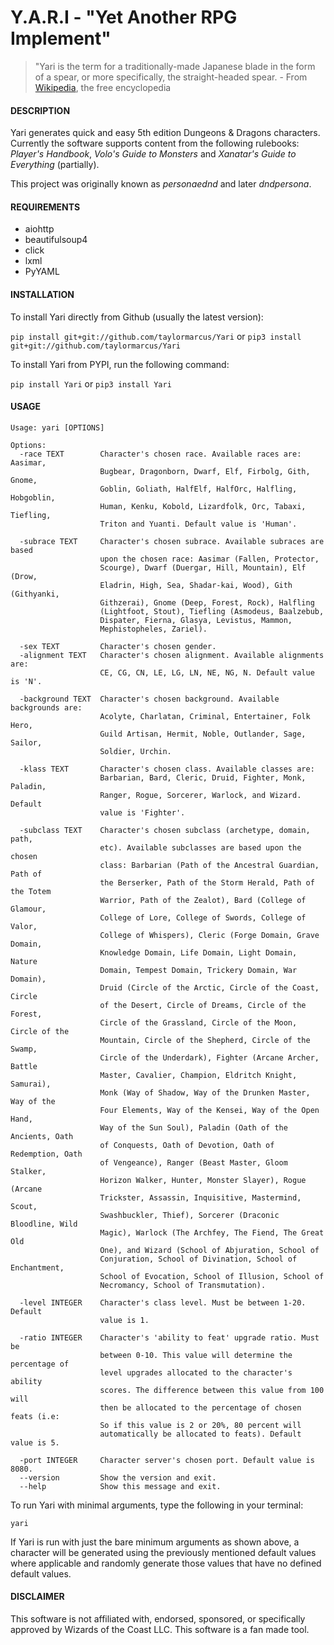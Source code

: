 # Y.A.R.I - "Yet Another RPG Implement"


> "Yari is the term for a traditionally-made Japanese blade in the form of a spear, or more specifically, the straight-headed spear. - From [Wikipedia](http://www.wikipedia.org), the free encyclopedia


#### DESCRIPTION

Yari generates quick and easy 5th edition Dungeons & Dragons characters. Currently the software supports content from the following rulebooks: *Player's Handbook*, *Volo's Guide to Monsters* and *Xanatar's Guide to Everything* (partially).

This project was originally known as *personaednd* and later *dndpersona*.


#### REQUIREMENTS
  
  * aiohttp
  * beautifulsoup4
  * click
  * lxml
  * PyYAML


#### INSTALLATION

To install Yari directly from Github (usually the latest version):

```pip install git+git://github.com/taylormarcus/Yari``` or ```pip3 install git+git://github.com/taylormarcus/Yari```

To install Yari from PYPI, run the following command:

```pip install Yari``` or ```pip3 install Yari```


#### USAGE

```
Usage: yari [OPTIONS]

Options:
  -race TEXT        Character's chosen race. Available races are: Aasimar,
                    Bugbear, Dragonborn, Dwarf, Elf, Firbolg, Gith, Gnome,
                    Goblin, Goliath, HalfElf, HalfOrc, Halfling, Hobgoblin,
                    Human, Kenku, Kobold, Lizardfolk, Orc, Tabaxi, Tiefling,
                    Triton and Yuanti. Default value is 'Human'.

  -subrace TEXT     Character's chosen subrace. Available subraces are based
                    upon the chosen race: Aasimar (Fallen, Protector,
                    Scourge), Dwarf (Duergar, Hill, Mountain), Elf (Drow,
                    Eladrin, High, Sea, Shadar-kai, Wood), Gith (Githyanki,
                    Githzerai), Gnome (Deep, Forest, Rock), Halfling
                    (Lightfoot, Stout), Tiefling (Asmodeus, Baalzebub,
                    Dispater, Fierna, Glasya, Levistus, Mammon,
                    Mephistopheles, Zariel).

  -sex TEXT         Character's chosen gender.
  -alignment TEXT   Character's chosen alignment. Available alignments are:
                    CE, CG, CN, LE, LG, LN, NE, NG, N. Default value is 'N'.

  -background TEXT  Character's chosen background. Available backgrounds are:
                    Acolyte, Charlatan, Criminal, Entertainer, Folk Hero,
                    Guild Artisan, Hermit, Noble, Outlander, Sage, Sailor,
                    Soldier, Urchin.

  -klass TEXT       Character's chosen class. Available classes are:
                    Barbarian, Bard, Cleric, Druid, Fighter, Monk, Paladin,
                    Ranger, Rogue, Sorcerer, Warlock, and Wizard. Default
                    value is 'Fighter'.

  -subclass TEXT    Character's chosen subclass (archetype, domain, path,
                    etc). Available subclasses are based upon the chosen
                    class: Barbarian (Path of the Ancestral Guardian, Path of
                    the Berserker, Path of the Storm Herald, Path of the Totem
                    Warrior, Path of the Zealot), Bard (College of Glamour,
                    College of Lore, College of Swords, College of Valor,
                    College of Whispers), Cleric (Forge Domain, Grave Domain,
                    Knowledge Domain, Life Domain, Light Domain, Nature
                    Domain, Tempest Domain, Trickery Domain, War Domain),
                    Druid (Circle of the Arctic, Circle of the Coast, Circle
                    of the Desert, Circle of Dreams, Circle of the Forest,
                    Circle of the Grassland, Circle of the Moon, Circle of the
                    Mountain, Circle of the Shepherd, Circle of the Swamp,
                    Circle of the Underdark), Fighter (Arcane Archer, Battle
                    Master, Cavalier, Champion, Eldritch Knight, Samurai),
                    Monk (Way of Shadow, Way of the Drunken Master, Way of the
                    Four Elements, Way of the Kensei, Way of the Open Hand,
                    Way of the Sun Soul), Paladin (Oath of the Ancients, Oath
                    of Conquests, Oath of Devotion, Oath of Redemption, Oath
                    of Vengeance), Ranger (Beast Master, Gloom Stalker,
                    Horizon Walker, Hunter, Monster Slayer), Rogue (Arcane
                    Trickster, Assassin, Inquisitive, Mastermind, Scout,
                    Swashbuckler, Thief), Sorcerer (Draconic Bloodline, Wild
                    Magic), Warlock (The Archfey, The Fiend, The Great Old
                    One), and Wizard (School of Abjuration, School of
                    Conjuration, School of Divination, School of Enchantment,
                    School of Evocation, School of Illusion, School of
                    Necromancy, School of Transmutation).

  -level INTEGER    Character's class level. Must be between 1-20. Default
                    value is 1.

  -ratio INTEGER    Character's 'ability to feat' upgrade ratio. Must be
                    between 0-10. This value will determine the percentage of
                    level upgrades allocated to the character's ability
                    scores. The difference between this value from 100 will
                    then be allocated to the percentage of chosen feats (i.e:
                    So if this value is 2 or 20%, 80 percent will
                    automatically be allocated to feats). Default value is 5.

  -port INTEGER     Character server's chosen port. Default value is 8080.
  --version         Show the version and exit.
  --help            Show this message and exit.
```

To run Yari with minimal arguments, type the following in your terminal:

    yari

If Yari is run with just the bare minimum arguments as shown above, a character will be generated using the previously mentioned default values where applicable and randomly generate those values that have no defined default values.


#### DISCLAIMER

This software is not affiliated with, endorsed, sponsored, or specifically approved
by Wizards of the Coast LLC. This software is a fan made tool.
